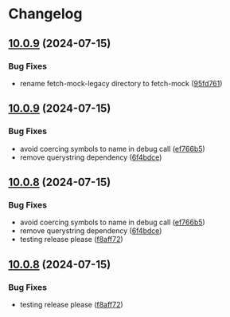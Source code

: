 # Changelog

## [10.0.9](https://github.com/wheresrhys/fetch-mock/compare/fetch-mock-v10.0.8...fetch-mock-v10.0.9) (2024-07-15)


### Bug Fixes

* rename fetch-mock-legacy directory to fetch-mock ([95fd761](https://github.com/wheresrhys/fetch-mock/commit/95fd76115e0bfb979c9ee52a59613a3f52b1a6d6))

## [10.0.9](https://github.com/wheresrhys/fetch-mock/compare/fetch-mock-v10.0.8...fetch-mock-v10.0.9) (2024-07-15)


### Bug Fixes

* avoid coercing symbols to name in debug call ([ef766b5](https://github.com/wheresrhys/fetch-mock/commit/ef766b54b55b979df851f976428383ba274f830e))
* remove querystring dependency ([6f4bdce](https://github.com/wheresrhys/fetch-mock/commit/6f4bdceb61e07acb6c566da6acb49c1e2d2a4188))

## [10.0.8](https://github.com/wheresrhys/fetch-mock/compare/fetch-mock-v10.0.7...fetch-mock-v10.0.8) (2024-07-15)


### Bug Fixes

* avoid coercing symbols to name in debug call ([ef766b5](https://github.com/wheresrhys/fetch-mock/commit/ef766b54b55b979df851f976428383ba274f830e))
* remove querystring dependency ([6f4bdce](https://github.com/wheresrhys/fetch-mock/commit/6f4bdceb61e07acb6c566da6acb49c1e2d2a4188))
* testing release please ([f8aff72](https://github.com/wheresrhys/fetch-mock/commit/f8aff722f14cb7a2fef3f2a7d09793b7ccef708e))

## [10.0.8](https://github.com/wheresrhys/fetch-mock/compare/fetch-mock-v10.0.7...fetch-mock-v10.0.8) (2024-07-15)


### Bug Fixes

* testing release please ([f8aff72](https://github.com/wheresrhys/fetch-mock/commit/f8aff722f14cb7a2fef3f2a7d09793b7ccef708e))
